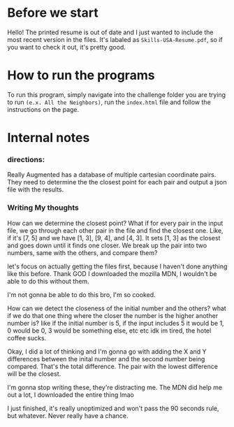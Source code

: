 # Before we start
Hello! The printed resume is out of date and I just wanted to include the most recent version in the files. It's labaled as `Skills-USA-Resume.pdf`, so if you want to check it out, it's pretty good.

# How to run the programs
To run this program, simply navigate into the challenge folder you are trying to run `(e.x. All the Neighbors)`, run the `index.html` file and follow the instructions on the page.

# Internal notes
### directions:
Really Augmented has a database of multiple cartesian coordinate pairs. They need to determine the the closest point for each pair and output a json file with the results.


### Writing My thoughts
How can we determine the closest point?
What if for every pair in the input file, we go through each other pair in the file and find the closest one. Like, if it's [7, 5] and we have [1, 3], [9, 4], and [4, 3]. It sets [1, 3] as the closest and goes down until it finds one closer. We break up the pair into two numbers, same with the others, and compare them?

let's focus on actually getting the files first, because I haven't done anything like this before. Thank GOD I downloaded the mozilla MDN, I wouldn't be able to do this without them.

I'm not gonna be able to do this bro, I'm so cooked.

How can we detect the closeness of the initial number and the others?
what if we do that one thing where the closer the number is the higher another number is?
like if the initial number is 5, if the input includes 5 it would be 1, 0 would be 0, 3 would be something else, etc etc idk im tired, the hotel coffee sucks.


Okay, I did a lot of thinking and I'm gonna go with adding the X and Y differences between the inital number and the second number being compared. That's the total difference. The pair with the lowest difference will be the closest.

I'm gonna stop writing these, they're distracting me. The MDN did help me out a lot, I downloaded the entire thing lmao

I just finished, it's really unoptimized and won't pass the 90 seconds rule, but whatever. Never really have a chance.